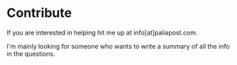 # Contribute
If you are interested in helping hit me up at info[at]paliapost.com.

I'm mainly looking for someone who wants to write a summary of all the info in
the questions.
